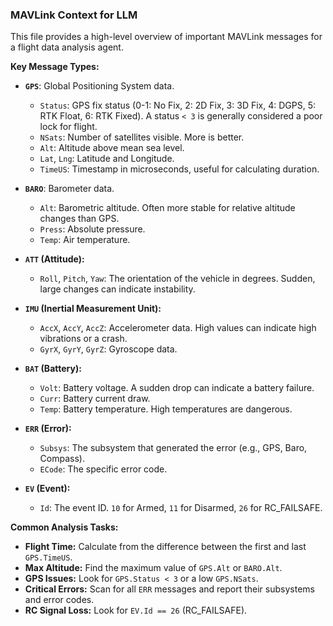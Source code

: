 ### MAVLink Context for LLM

This file provides a high-level overview of important MAVLink messages for a flight data analysis agent.

**Key Message Types:**

*   **`GPS`**: Global Positioning System data.
    *   `Status`: GPS fix status (0-1: No Fix, 2: 2D Fix, 3: 3D Fix, 4: DGPS, 5: RTK Float, 6: RTK Fixed). A status `< 3` is generally considered a poor lock for flight.
    *   `NSats`: Number of satellites visible. More is better.
    *   `Alt`: Altitude above mean sea level.
    *   `Lat`, `Lng`: Latitude and Longitude.
    *   `TimeUS`: Timestamp in microseconds, useful for calculating duration.

*   **`BARO`**: Barometer data.
    *   `Alt`: Barometric altitude. Often more stable for relative altitude changes than GPS.
    *   `Press`: Absolute pressure.
    *   `Temp`: Air temperature.

*   **`ATT` (Attitude):**
    *   `Roll`, `Pitch`, `Yaw`: The orientation of the vehicle in degrees. Sudden, large changes can indicate instability.

*   **`IMU` (Inertial Measurement Unit):**
    *   `AccX`, `AccY`, `AccZ`: Accelerometer data. High values can indicate high vibrations or a crash.
    *   `GyrX`, `GyrY`, `GyrZ`: Gyroscope data.

*   **`BAT` (Battery):**
    *   `Volt`: Battery voltage. A sudden drop can indicate a battery failure.
    *   `Curr`: Battery current draw.
    *   `Temp`: Battery temperature. High temperatures are dangerous.

*   **`ERR` (Error):**
    *   `Subsys`: The subsystem that generated the error (e.g., GPS, Baro, Compass).
    *   `ECode`: The specific error code.

*   **`EV` (Event):**
    *   `Id`: The event ID. `10` for Armed, `11` for Disarmed, `26` for RC_FAILSAFE.

**Common Analysis Tasks:**

*   **Flight Time:** Calculate from the difference between the first and last `GPS.TimeUS`.
*   **Max Altitude:** Find the maximum value of `GPS.Alt` or `BARO.Alt`.
*   **GPS Issues:** Look for `GPS.Status < 3` or a low `GPS.NSats`.
*   **Critical Errors:** Scan for all `ERR` messages and report their subsystems and error codes.
*   **RC Signal Loss:** Look for `EV.Id == 26` (RC_FAILSAFE). 